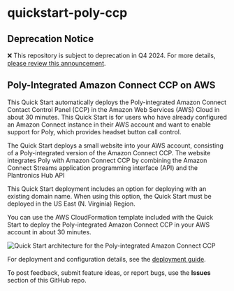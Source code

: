 # quickstart-poly-ccp
## Deprecation Notice

:x: This repository is subject to deprecation in Q4 2024. For more details, [please review this announcement](https://github.com/aws-ia/.announcements/issues/1). 

## Poly-Integrated Amazon Connect CCP on AWS

This Quick Start automatically deploys the Poly-integrated Amazon Connect Contact Control Panel (CCP) in the Amazon Web Services (AWS) Cloud in about 30 minutes. This Quick Start is for users who have already configured an Amazon Connect instance in their AWS account and want to enable support for Poly, which provides headset button call control.

The Quick Start deploys a small website into your AWS account, consisting of a Poly-integrated version of the Amazon Connect CCP. The website integrates Poly with Amazon Connect CCP by combining the Amazon Connect Streams application programming interface (API) and the Plantronics Hub API

This Quick Start deployment includes an option for deploying with an existing domain name. When using this option, the Quick Start must be deployed in the US East (N. Virginia) Region.

You can use the AWS CloudFormation template included with the Quick Start to deploy the Poly-integrated Amazon Connect CCP in your AWS account in about 30 minutes.

![Quick Start architecture for the Poly-integrated Amazon Connect CCP](https://d0.awsstatic.com/partner-network/QuickStart/datasheets/poly-integrated-amazon-connect-ccp-on-aws-diagram.png)

For deployment and configuration details, see the [deployment guide](https://fwd.aws/88JKk).

To post feedback, submit feature ideas, or report bugs, use the **Issues** section of this GitHub repo.

